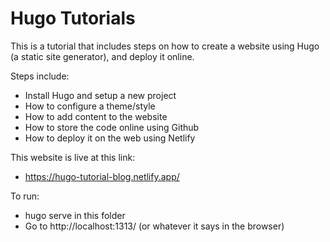 # Hugo Tutorials

This is a tutorial that includes steps on how to create a website using Hugo (a static site generator), and deploy it online.

Steps include:
- Install Hugo and setup a new project
- How to configure a theme/style
- How to add content to the website
- How to store the code online using Github
- How to deploy it on the web using Netlify

This website is live at this link:
- https://hugo-tutorial-blog.netlify.app/
  
To run:
- hugo serve in this folder
- Go to http://localhost:1313/ (or whatever it says in the browser)

